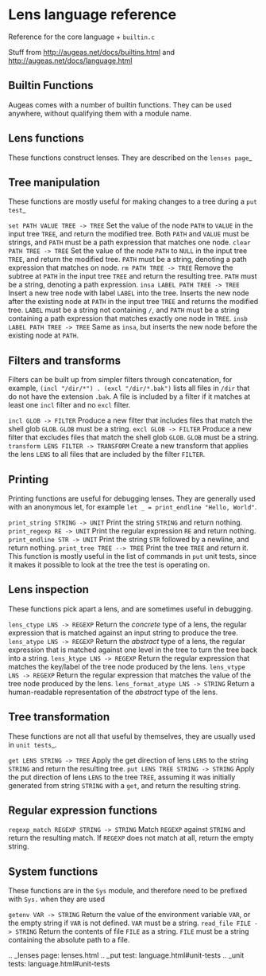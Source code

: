 # Lens language reference

Reference for the core language + `builtin.c`

Stuff from http://augeas.net/docs/builtins.html
and http://augeas.net/docs/language.html

[//]: # (was http://augeas.net/docs/builtins.html)

## Builtin Functions

Augeas comes with a number of builtin functions. They can be used anywhere,
without qualifying them with a module name.

Lens functions
--------------

These functions construct lenses. They are described on the `lenses page`_

Tree manipulation
-----------------

These functions are mostly useful for making changes to a tree during a
`put test`_

``set PATH VALUE TREE -> TREE``
  Set the value of the node ``PATH`` to ``VALUE`` in the input tree
  ``TREE``, and return the modified tree. Both ``PATH`` and ``VALUE`` must
  be strings, and ``PATH`` must be a path expression that matches one
  node.
``clear PATH TREE -> TREE``
  Set the value of the node ``PATH`` to ``NULL`` in the input tree
  ``TREE``, and return the modified tree. ``PATH`` must be a string,
  denoting a path expression that matches on node.
``rm PATH TREE -> TREE``
  Remove the subtree at ``PATH`` in the input tree ``TREE`` and return the
  resulting tree. ``PATH`` must be a string, denoting a path expression.
``insa LABEL PATH TREE -> TREE``
  Insert a new tree node with label ``LABEL`` into the tree. Inserts the
  new node after the existing node at ``PATH`` in the
  input tree ``TREE`` and returns the modified tree. ``LABEL`` must be a
  string not containing ``/``, and ``PATH`` must be a string containing a
  path expression that matches exactly one node in ``TREE``.
``insb LABEL PATH TREE -> TREE``
  Same as ``insa``, but inserts the new node before the existing node at
  ``PATH``.

Filters and transforms
----------------------

Filters can be built up from simpler filters through concatenation, for
example, ``(incl "/dir/*") . (excl "/dir/*.bak")`` lists all files in
``/dir`` that do not have the extension ``.bak``. A file is included by a
filter if it matches at least one ``incl`` filter and no ``excl`` filter.

``incl GLOB -> FILTER``
  Produce a new filter that includes files that match the shell glob
  ``GLOB``. ``GLOB`` must be a string.
``excl GLOB -> FILTER``
  Produce a new filter that excludes files that match the shell glob
  ``GLOB``. ``GLOB`` must be a string.
``transform LENS FILTER -> TRANSFORM``
  Create a new transform that applies the lens ``LENS`` to all files that
  are included by the filter ``FILTER``.

Printing
--------

Printing functions are useful for debugging lenses. They are generally used
with an anonymous let, for example ``let _ = print_endline "Hello,
World"``.

``print_string STRING -> UNIT``
  Print the string ``STRING`` and return nothing.
``print_regexp RE -> UNIT``
  Print the regular expression ``RE`` and return nothing.
``print_endline STR -> UNIT``
  Print the string ``STR`` followed by a newline, and return nothing.
``print_tree TREE --> TREE``
  Print the tree ``TREE`` and return it. This function is mostly useful in
  the list of commands in ``put`` unit tests, since it makes it possible to
  look at the tree the test is operating on.

Lens inspection
---------------

These functions pick apart a lens, and are sometimes useful in debugging.

``lens_ctype LNS -> REGEXP``
  Return the *concrete* type of a lens, the regular expression that is
  matched against an input string to produce the tree.
``lens_atype LNS -> REGEXP``
  Return the *abstract* type of a lens, the regular expression that is
  matched against one level in the tree to turn the tree back into a
  string.
``lens_ktype LNS -> REGEXP``
  Return the regular expression that matches the key/label of the tree node
  produced by the lens.
``lens_vtype LNS -> REGEXP``
  Return the regular expression that matches the value of the tree node
  produced by the lens.
``lens_format_atype LNS -> STRING``
  Return a human-readable representation of the *abstract* type of the
  lens.

Tree transformation
-------------------

These functions are not all that useful by themselves, they are usually
used in `unit tests`_.

``get LENS STRING -> TREE``
  Apply the get direction of lens ``LENS`` to the string ``STRING`` and
  return the resulting tree.
``put LENS TREE STRING -> STRING``
  Apply the put direction of lens ``LENS`` to the tree ``TREE``, assuming
  it was initially generated from string ``STRING`` with a ``get``, and
  return the resulting string.

Regular expression functions
----------------------------

``regexp_match REGEXP STRING -> STRING``
  Match ``REGEXP`` against ``STRING`` and return the resulting match. If
  ``REGEXP`` does not match at all, return the empty string.

System functions
----------------

These functions are in the ``Sys`` module, and therefore need to be
prefixed with ``Sys.`` when they are used

``getenv VAR -> STRING``
  Return the value of the environment variable ``VAR``, or the empty string
  if ``VAR`` is not defined. ``VAR`` must be a string.
``read_file FILE -> STRING``
  Return the contents of file ``FILE`` as a string. ``FILE`` must be a
  string containing the absolute path to a file.

.. _lenses page: lenses.html
.. _put test: language.html#unit-tests
.. _unit tests: language.html#unit-tests
